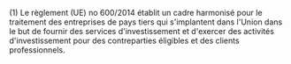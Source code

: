 (1) Le règlement (UE) no 600/2014 établit un cadre harmonisé pour le traitement des entreprises de pays tiers qui s'implantent dans l'Union dans le but de fournir des services d'investissement et d'exercer des activités d'investissement pour des contreparties éligibles et des clients professionnels.